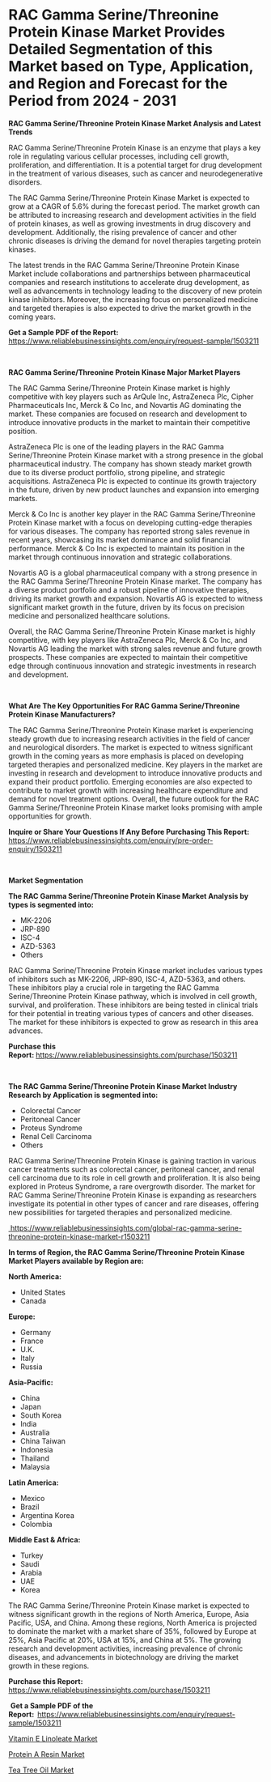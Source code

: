 <p><h1>RAC Gamma Serine/Threonine Protein Kinase Market Provides Detailed Segmentation of this Market based on Type, Application, and Region and Forecast for the Period from 2024 - 2031</h1></p><p><strong>RAC Gamma Serine/Threonine Protein Kinase Market Analysis and Latest Trends</strong></p>
<p><p>RAC Gamma Serine/Threonine Protein Kinase is an enzyme that plays a key role in regulating various cellular processes, including cell growth, proliferation, and differentiation. It is a potential target for drug development in the treatment of various diseases, such as cancer and neurodegenerative disorders.</p><p>The RAC Gamma Serine/Threonine Protein Kinase Market is expected to grow at a CAGR of 5.6% during the forecast period. The market growth can be attributed to increasing research and development activities in the field of protein kinases, as well as growing investments in drug discovery and development. Additionally, the rising prevalence of cancer and other chronic diseases is driving the demand for novel therapies targeting protein kinases.</p><p>The latest trends in the RAC Gamma Serine/Threonine Protein Kinase Market include collaborations and partnerships between pharmaceutical companies and research institutions to accelerate drug development, as well as advancements in technology leading to the discovery of new protein kinase inhibitors. Moreover, the increasing focus on personalized medicine and targeted therapies is also expected to drive the market growth in the coming years.</p></p>
<p><strong>Get a Sample PDF of the Report:&nbsp;</strong> <a href="https://www.reliablebusinessinsights.com/enquiry/request-sample/1503211">https://www.reliablebusinessinsights.com/enquiry/request-sample/1503211</a></p>
<p>&nbsp;</p>
<p><strong>RAC Gamma Serine/Threonine Protein Kinase Major Market Players</strong></p>
<p><p>The RAC Gamma Serine/Threonine Protein Kinase market is highly competitive with key players such as ArQule Inc, AstraZeneca Plc, Cipher Pharmaceuticals Inc, Merck & Co Inc, and Novartis AG dominating the market. These companies are focused on research and development to introduce innovative products in the market to maintain their competitive position.</p><p>AstraZeneca Plc is one of the leading players in the RAC Gamma Serine/Threonine Protein Kinase market with a strong presence in the global pharmaceutical industry. The company has shown steady market growth due to its diverse product portfolio, strong pipeline, and strategic acquisitions. AstraZeneca Plc is expected to continue its growth trajectory in the future, driven by new product launches and expansion into emerging markets.</p><p>Merck & Co Inc is another key player in the RAC Gamma Serine/Threonine Protein Kinase market with a focus on developing cutting-edge therapies for various diseases. The company has reported strong sales revenue in recent years, showcasing its market dominance and solid financial performance. Merck & Co Inc is expected to maintain its position in the market through continuous innovation and strategic collaborations.</p><p>Novartis AG is a global pharmaceutical company with a strong presence in the RAC Gamma Serine/Threonine Protein Kinase market. The company has a diverse product portfolio and a robust pipeline of innovative therapies, driving its market growth and expansion. Novartis AG is expected to witness significant market growth in the future, driven by its focus on precision medicine and personalized healthcare solutions.</p><p>Overall, the RAC Gamma Serine/Threonine Protein Kinase market is highly competitive, with key players like AstraZeneca Plc, Merck & Co Inc, and Novartis AG leading the market with strong sales revenue and future growth prospects. These companies are expected to maintain their competitive edge through continuous innovation and strategic investments in research and development.</p></p>
<p>&nbsp;</p>
<p><strong>What Are The Key Opportunities For RAC Gamma Serine/Threonine Protein Kinase Manufacturers?</strong></p>
<p><p>The RAC Gamma Serine/Threonine Protein Kinase market is experiencing steady growth due to increasing research activities in the field of cancer and neurological disorders. The market is expected to witness significant growth in the coming years as more emphasis is placed on developing targeted therapies and personalized medicine. Key players in the market are investing in research and development to introduce innovative products and expand their product portfolio. Emerging economies are also expected to contribute to market growth with increasing healthcare expenditure and demand for novel treatment options. Overall, the future outlook for the RAC Gamma Serine/Threonine Protein Kinase market looks promising with ample opportunities for growth.</p></p>
<p><strong>Inquire or Share Your Questions If Any Before Purchasing This Report:</strong> <a href="https://www.reliablebusinessinsights.com/enquiry/pre-order-enquiry/1503211">https://www.reliablebusinessinsights.com/enquiry/pre-order-enquiry/1503211</a></p>
<p>&nbsp;</p>
<p><strong>Market Segmentation</strong></p>
<p><strong>The RAC Gamma Serine/Threonine Protein Kinase Market Analysis by types is segmented into:</strong></p>
<p><ul><li>MK-2206</li><li>JRP-890</li><li>ISC-4</li><li>AZD-5363</li><li>Others</li></ul></p>
<p><p>RAC Gamma Serine/Threonine Protein Kinase market includes various types of inhibitors such as MK-2206, JRP-890, ISC-4, AZD-5363, and others. These inhibitors play a crucial role in targeting the RAC Gamma Serine/Threonine Protein Kinase pathway, which is involved in cell growth, survival, and proliferation. These inhibitors are being tested in clinical trials for their potential in treating various types of cancers and other diseases. The market for these inhibitors is expected to grow as research in this area advances.</p></p>
<p><strong>Purchase this Report:&nbsp;</strong><a href="https://www.reliablebusinessinsights.com/purchase/1503211">https://www.reliablebusinessinsights.com/purchase/1503211</a></p>
<p>&nbsp;</p>
<p><strong>The RAC Gamma Serine/Threonine Protein Kinase Market Industry Research by Application is segmented into:</strong></p>
<p><ul><li>Colorectal Cancer</li><li>Peritoneal Cancer</li><li>Proteus Syndrome</li><li>Renal Cell Carcinoma</li><li>Others</li></ul></p>
<p><p>RAC Gamma Serine/Threonine Protein Kinase is gaining traction in various cancer treatments such as colorectal cancer, peritoneal cancer, and renal cell carcinoma due to its role in cell growth and proliferation. It is also being explored in Proteus Syndrome, a rare overgrowth disorder. The market for RAC Gamma Serine/Threonine Protein Kinase is expanding as researchers investigate its potential in other types of cancer and rare diseases, offering new possibilities for targeted therapies and personalized medicine.</p></p>
<p><a href="https://www.reliablebusinessinsights.com/global-rac-gamma-serine-threonine-protein-kinase-market-r1503211">&nbsp;https://www.reliablebusinessinsights.com/global-rac-gamma-serine-threonine-protein-kinase-market-r1503211</a></p>
<p><strong>In terms of Region, the RAC Gamma Serine/Threonine Protein Kinase Market Players available by Region are:</strong></p>
<p>
    <p> <strong> North America: </strong>
        <ul>
            <li>United States</li>
            <li>Canada</li>
        </ul>
        </p> 
    <p> <strong> Europe: </strong>
        <ul>
            <li>Germany</li>
            <li>France</li>
            <li>U.K.</li>
            <li>Italy</li>
            <li>Russia</li>
        </ul>
        </p> 
    <p> <strong> Asia-Pacific: </strong>
        <ul>
            <li>China</li>
            <li>Japan</li>
            <li>South Korea</li>
            <li>India</li>
            <li>Australia</li>
            <li>China Taiwan</li>
            <li>Indonesia</li>
            <li>Thailand</li>
            <li>Malaysia</li>
        </ul>
        </p> 
    <p> <strong> Latin America: </strong>
        <ul>
            <li>Mexico</li>
            <li>Brazil</li>
            <li>Argentina Korea</li>
            <li>Colombia</li>
        </ul>
        </p> 
    <p> <strong> Middle East & Africa: </strong>
        <ul>
            <li>Turkey</li>
            <li>Saudi</li>
            <li>Arabia</li>
            <li>UAE</li>
            <li>Korea</li>
        </ul>
    </p>
    </p>
<p><p>The RAC Gamma Serine/Threonine Protein Kinase market is expected to witness significant growth in the regions of North America, Europe, Asia Pacific, USA, and China. Among these regions, North America is projected to dominate the market with a market share of 35%, followed by Europe at 25%, Asia Pacific at 20%, USA at 15%, and China at 5%. The growing research and development activities, increasing prevalence of chronic diseases, and advancements in biotechnology are driving the market growth in these regions.</p></p>
<p><strong>Purchase this Report: </strong><a href="https://www.reliablebusinessinsights.com/purchase/1503211">https://www.reliablebusinessinsights.com/purchase/1503211</a></p>
<p>&nbsp;<strong>Get a Sample PDF of the Report:&nbsp;&nbsp;</strong><a href="https://www.reliablebusinessinsights.com/enquiry/request-sample/1503211">https://www.reliablebusinessinsights.com/enquiry/request-sample/1503211</a></p>
<p><strong></strong></p>
<p><p><a href="https://github.com/waylose1223/Market-Research-Report-List-2/blob/main/vitamin-e-linoleate-market.md">Vitamin E Linoleate Market</a></p><p><a href="https://github.com/hzxpgedq27/Market-Research-Report-List-1/blob/main/protein-a-resin-market.md">Protein A Resin Market</a></p><p><a href="https://github.com/sardarp081/Market-Research-Report-List-2/blob/main/tea-tree-oil-market.md">Tea Tree Oil Market</a></p></p>